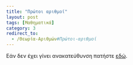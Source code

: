 ```yaml
---
title: "Πρώτοι αριθμοί"
layout: post
tags: [Μαθηματικά]
category: 3
redirect_to:
  - /Θεωρία-Αριθμών#Πρώτοι-αριθμοί
---
```


Εάν δεν έχει γίνει ανακατεύθυνση πατήστε [εδώ](/Θεωρία-Αριθμών#Πρώτοι-αριθμοί).
